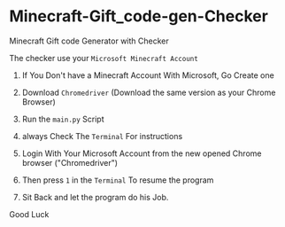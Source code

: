 # Minecraft-Gift_code-gen-Checker

Minecraft Gift code Generator with Checker

The checker use your `Microsoft Minecraft Account`

1. If You Don't have a Minecraft Account With Microsoft, Go Create one

2. Download `Chromedriver` (Download the same version as your Chrome Browser)

3. Run the `main.py` Script

4. always Check The `Terminal` For instructions

5. Login With Your Microsoft Account from the new opened Chrome browser  ("Chromedriver")

6. Then press `1` in the `Terminal` To resume the program

7. Sit Back and let the program do his Job.

Good Luck
